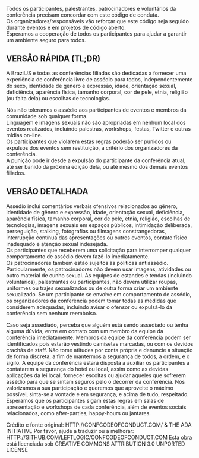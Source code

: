 Todos os participantes, palestrantes, patrocinadores e voluntários da conferência precisam concordar com este código de conduta.  
Os organizadores/responsáveis vão reforçar que este código seja seguido durante eventos e em projetos de código aberto.  
Esperamos a cooperação de todos os participantes para ajudar a garantir um ambiente seguro para todos.  

## VERSÃO RÁPIDA (TL;DR)  
A BrazilJS e todas as conferências filiadas são dedicadas a fornecer uma experiência de conferência livre de assédio para todos, independentemente do sexo, identidade de gênero e expressão, idade, orientação sexual, deficiência, aparência física, tamanho corporal, cor de pele, etnia, religião (ou falta dela) ou escolhas de tecnologias.  

Nós não toleramos o assédio aos participantes de eventos e membros da comunidade sob qualquer forma.  
Linguagem e imagens sexuais não são apropriadas em nenhum local dos eventos realizados, incluindo palestras, workshops, festas, Twitter e outras mídias on-line.  
Os participantes que violarem estas regras poderão ser punidos ou expulsos dos eventos sem restituição, a critério dos organizadores da conferência.  
A punição pode ir desde a expulsão do participante da conferência atual, até ser banido da próxima edição dela, ou até mesmo dos demais eventos filiados.

## VERSÃO DETALHADA  
Assédio inclui comentários verbais ofensivos relacionados ao gênero, identidade de gênero e expressão, idade, orientação sexual, deficiência, aparência física, tamanho corporal, cor de pele, etnia, religião, escolhas de tecnologias, imagens sexuais em espaços públicos, intimidação deliberada, perseguição, stalking, fotografias ou filmagens constrangedoras, interrupção contínua das apresentações ou outros eventos, contato físico inadequado e atenção sexual indesejada.  
Os participantes que receberem uma solicitação para interromper qualquer comportamento de assédio devem fazê-lo imediatamente.  
Os patrocinadores também estão sujeitos às políticas antiassédio.  
Particularmente, os patrocinadores não devem usar imagens, atividades ou outro material de cunho sexual. As equipes de estandes e tendas (incluindo voluntários), palestrantes ou participantes, não devem utilizar roupas, uniformes ou trajes sexualizados ou de outra forma criar um ambiente sexualizado.
Se um participante se envolve em comportamento de assédio, os organizadores da conferência podem tomar todas as medidas que considerem adequadas, incluindo avisar o ofensor ou expulsá-lo da conferência sem nenhum reembolso.

Caso seja assediado, perceba que alguém está sendo assediado ou tenha alguma dúvida, entre em contato com um membro da equipe da conferência imediatamente. Membros da equipe da conferência podem ser identificados pois estarão vestindo camisetas marcadas, ou com os devidos crachás de staff.
Não tome atitudes por conta própria e denuncie a situação de forma discreta, a fim de mantermos a segurança de todos, a ordem, e o sigilo.
A equipe da conferência estará disposta a auxiliar os participantes a contatarem a segurança do hotel ou local, assim como as devidas aplicações da lei local, fornecer escoltas ou ajudar aqueles que sofrerem assédio para que se sintam seguros pelo o decorrer da conferência. Nós valorizamos a sua participação e queremos que aproveite o máximo possível, sinta-se a vontade e em segurança, e acima de tudo, respeitado.
Esperamos que os participantes sigam estas regras em salas de apresentação e workshops de cada conferência, além de eventos sociais relacionados, como after-parties, happy-hours ou jantares.

Crédito e fonte original: HTTP://CONFCODEOFCONDUCT.COM/ & THE ADA INITIATIVE
Por favor, ajude a traduzir ou a melhorar: HTTP://GITHUB.COM/LEFTLOGIC/CONFCODEOFCONDUCT.COM
Esta obra está licenciada sob CREATIVE COMMONS ATTRIBUTION 3.0 UNPORTED LICENSE
